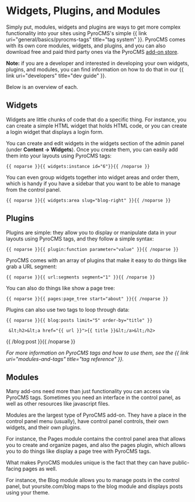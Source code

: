 # Widgets, Plugins, and Modules

Simply put, modules, widgets and plugins are ways to get more complex functionality into your sites using PyroCMS's simple {{ link uri="general/basics/pyrocms-tags" title="tag system" }}. PyroCMS comes with its own core modules, widgets, and plugins, and you can also download free and paid third party ones via the PyroCMS [add-on store](http://www.pyrocms.com/store).

<div class="tip"><strong>Note:</strong> if you are a developer and interested in developing your own widgets, plugins, and modules, you can find information on how to do that in our {{ link uri="developers" title="dev guide" }}.</div>

Below is an overview of each.

## Widgets

Widgets are little chunks of code that do a specific thing. For instance, you can create a simple HTML widget that holds HTML code, or you can create a login widget that displays a login form.

You can create and edit widgets in the widgets section of the admin panel (under **Content &rarr; Widgets**). Once you create them, you can easily add them into your layouts using PyroCMS tags:

	{{ noparse }}{{ widgets:instance id="6"}}{{ /noparse }}

You can even group widgets together into widget areas and order them, which is handy if you have a sidebar that you want to be able to manage from the control panel.
	
	{{ noparse }}{{ widgets:area slug="blog-right" }}{{ /noparse }}

## Plugins

Plugins are simple: they allow you to display or manipulate data in your layouts using PyroCMS tags, and they follow a simple syntax:

	{{ noparse }}{{ plugin:function parameter="value" }}{{ /noparse }}

PyroCMS comes with an array of plugins that make it easy to do things like grab a URL segment:

	{{ noparse }}{{ url:segments segment="1" }}{{ /noparse }}

You can also do things like show a page tree:

	{{ noparse }}{{ pages:page_tree start="about" }}{{ /noparse }}

Plugins can also use two tags to loop through data:

	{{ noparse }}{{ blog:posts limit="5" order-by="title" }}
	
     &lt;h2>&lt;a href="{{ url }}">{{ title }}&lt;/a>&lt;/h2>
	
{{ /blog:post }}{{ /noparse }}

_For more information on PyroCMS tags and how to use them, see the {{ link uri="modules-and-tags" title="tag reference" }}._

## Modules

Many add-ons need more than just functionality you can access via PyroCMS tags. Sometimes you need an interface in the control panel, as well as other resources like javascript files.

Modules are the largest type of PyroCMS add-on. They have a place in the control panel menu (usually), have control panel controls, their own widgets, and their own plugins.

For instance, the Pages module contains the control panel area that allows you to create and organize pages, and also the pages plugin, which allows you to do things like display a page tree with PyroCMS tags.

What makes PyroCMS modules unique is the fact that they can have public-facing pages as well.

For instance, the Blog module allows you to manage posts in the control panel, but yoursite.com/blog maps to the blog module and displays posts using your theme.